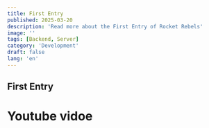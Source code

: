 ```yaml
---
title: First Entry
published: 2025-03-20
description: 'Read more about the First Entry of Rocket Rebels'
image: ''
tags: [Backend, Server]
category: 'Development'
draft: false 
lang: 'en'
---
```


## First Entry

# Youtube vidoe